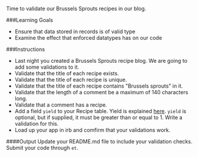 Time to validate our Brussels Sprouts recipes in our blog.

###Learning Goals
* Ensure that data stored in records is of valid type
* Examine the effect that enforced datatypes has on our code

###Instructions
* Last night you created a Brussels Sprouts recipe blog. We are going to add some validations to it.
* Validate that the title of each recipe exists.
* Validate that the title of each recipe is unique.
* Validate that the title of each recipe contains "Brussels sprouts" in it.
* Validate that the length of a comment be a maximum of 140 characters long.
* Validate that a comment has a recipe.
* Add a field `yield` to your Recipe table. Yield is explained [here](http://chefsblade.monster.com/training/articles/211-the-ultimate-guide-to-recipe-calculation). `yield` is optional, but if supplied, it must be greater than or equal to 1. Write a validation for this.
* Load up your app in irb and comfirm that your validations work.

####Output
Update your README.md file to include your validation checks. Submit your code through `et`.
